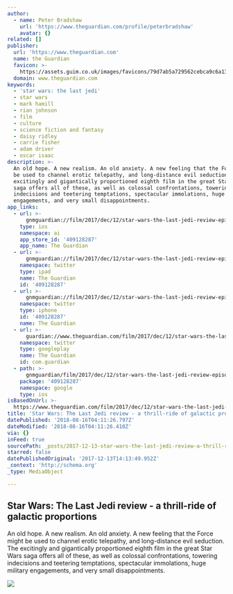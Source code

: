 ```yaml
---
author:
  - name: Peter Bradshaw
    url: 'https://www.theguardian.com/profile/peterbradshaw'
    avatar: {}
related: []
publisher:
  url: 'https://www.theguardian.com'
  name: the Guardian
  favicon: >-
    https://assets.guim.co.uk/images/favicons/79d7ab5a729562cebca9c6a13c324f0e/32x32.ico
  domain: www.theguardian.com
keywords:
  - 'star wars: the last jedi'
  - star wars
  - mark hamill
  - rian johnson
  - film
  - culture
  - science fiction and fantasy
  - daisy ridley
  - carrie fisher
  - adam driver
  - oscar isaac
description: >-
  An old hope. A new realism. An old anxiety. A new feeling that the Force might
  be used to channel erotic telepathy, and long-distance evil seduction. The
  excitingly and gigantically proportioned eighth film in the great Star Wars
  saga offers all of these, as well as colossal confrontations, towering
  indecisions and teetering temptations, spectacular immolations, huge military
  engagements, and very small disappointments.
app_links:
  - url: >-
      gnmguardian://film/2017/dec/12/star-wars-the-last-jedi-review-episode-viii-rian-johnson?contenttype=Article&source=applinks
    type: ios
    namespace: ai
    app_store_id: '409128287'
    app_name: The Guardian
  - url: >-
      gnmguardian://film/2017/dec/12/star-wars-the-last-jedi-review-episode-viii-rian-johnson?contenttype=Article&source=twitter
    namespace: twitter
    type: ipad
    name: The Guardian
    id: '409128287'
  - url: >-
      gnmguardian://film/2017/dec/12/star-wars-the-last-jedi-review-episode-viii-rian-johnson?contenttype=Article&source=twitter
    namespace: twitter
    type: iphone
    id: '409128287'
    name: The Guardian
  - url: >-
      guardian://www.theguardian.com/film/2017/dec/12/star-wars-the-last-jedi-review-episode-viii-rian-johnson
    namespace: twitter
    type: googleplay
    name: The Guardian
    id: com.guardian
  - path: >-
      gnmguardian/film/2017/dec/12/star-wars-the-last-jedi-review-episode-viii-rian-johnson?contenttype=Article&source=google
    package: '409128287'
    namespace: google
    type: ios
isBasedOnUrl: >-
  https://www.theguardian.com/film/2017/dec/12/star-wars-the-last-jedi-review-episode-viii-rian-johnson
title: 'Star Wars: The Last Jedi review - a thrill-ride of galactic proportions'
datePublished: '2018-08-16T04:11:26.797Z'
dateModified: '2018-08-16T04:11:26.410Z'
via: {}
inFeed: true
sourcePath: _posts/2017-12-13-star-wars-the-last-jedi-review-a-thrill-ride-of-galactic.md
starred: false
datePublishedOriginal: '2017-12-13T14:13:49.952Z'
_context: 'http://schema.org'
_type: MediaObject

---
```

<article style=""><h1>Star Wars: The Last Jedi review - a thrill-ride of galactic proportions</h1><p>An old hope. A new realism. An old anxiety. A new feeling that the Force might be used to channel erotic telepathy, and long-distance evil seduction. The excitingly and gigantically proportioned eighth film in the great Star Wars saga offers all of these, as well as colossal confrontations, towering indecisions and teetering temptations, spectacular immolations, huge military engagements, and very small disappointments.</p><img src="https://i.guim.co.uk/img/media/b6eb5850e4450feb93943207e9b19c54008186c0/131_0_1430_858/master/1430.jpg?w=1200&amp;h=630&amp;q=55&amp;auto=format&amp;usm=12&amp;fit=crop&amp;crop=faces%2Centropy&amp;bm=normal&amp;ba=bottom%2Cleft&amp;blend64=aHR0cHM6Ly91cGxvYWRzLmd1aW0uY28udWsvMjAxNi8wNS8yNS9vdmVybGF5LWxvZ28tMTIwMC05MF9vcHQucG5n&amp;s=3908493ed9d12c8b8d83e2bb087923a8" /></article>
